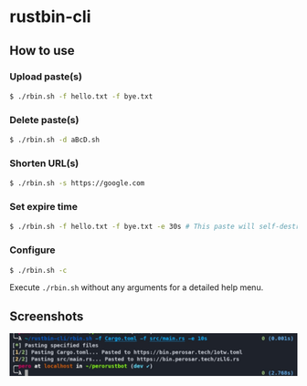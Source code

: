 # rustbin-cli

## How to use

### Upload paste(s)
```bash
$ ./rbin.sh -f hello.txt -f bye.txt
```

### Delete paste(s)
```bash
$ ./rbin.sh -d aBcD.sh
```

### Shorten URL(s)
```bash
$ ./rbin.sh -s https://google.com
```

### Set expire time
```bash
$ ./rbin.sh -f hello.txt -f bye.txt -e 30s # This paste will self-destruct in 30 seconds
```

### Configure
```bash
$ ./rbin.sh -c
```

Execute `./rbin.sh` without any arguments for a detailed help menu.

## Screenshots
![Paste](./.github/screenshot.png)
